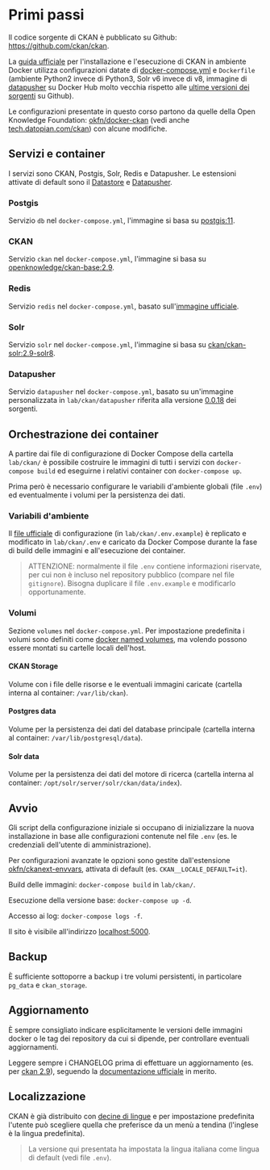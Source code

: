 # Primi passi

Il codice sorgente di CKAN è pubblicato su Github: https://github.com/ckan/ckan.

La [guida ufficiale](https://docs.ckan.org/en/2.9/maintaining/installing/install-from-docker-compose.html) per l'installazione e l'esecuzione di CKAN in ambiente Docker utilizza configurazioni datate di [docker-compose.yml](https://github.com/ckan/ckan/blob/ckan-2.9.6/contrib/docker/docker-compose.yml) e `Dockerfile` (ambiente Python2 invece di Python3, Solr v6 invece di v8, immagine di [datapusher](https://hub.docker.com/r/clementmouchet/datapusher) su Docker Hub molto vecchia rispetto alle [ultime versioni dei sorgenti](https://github.com/ckan/datapusher) su Github).

Le configurazioni presentate in questo corso partono da quelle della Open Knowledge Foundation: [okfn/docker-ckan](https://github.com/okfn/docker-ckan) (vedi anche [tech.datopian.com/ckan](https://tech.datopian.com/ckan/)) con alcune modifiche.

## Servizi e container

I servizi sono CKAN, Postgis, Solr, Redis e Datapusher. Le estensioni attivate di default sono il [Datastore](https://docs.ckan.org/en/2.9/maintaining/datastore.html) e [Datapusher](https://docs.ckan.org/en/2.9/maintaining/datastore.html#datapusher-automatically-add-data-to-the-datastore).

### Postgis

Servizio `db` nel `docker-compose.yml`, l'immagine si basa su [postgis:11](https://hub.docker.com/r/mdillon/postgis/).

### CKAN

Servizio `ckan` nel `docker-compose.yml`, l'immagine si basa su [openknowledge/ckan-base:2.9](https://hub.docker.com/r/openknowledge/ckan-base).

### Redis

Servizio `redis` nel `docker-compose.yml`, basato sull'[immagine ufficiale](https://hub.docker.com/_/redis).

### Solr

Servizio `solr` nel `docker-compose.yml`, l'immagine si basa su [ckan/ckan-solr:2.9-solr8](https://hub.docker.com/r/ckan/ckan-solr).

### Datapusher

Servizio `datapusher` nel `docker-compose.yml`, basato su un'immagine personalizzata in `lab/ckan/datapusher` riferita alla versione [0.0.18](https://github.com/ckan/datapusher/tree/0.0.18) dei sorgenti.

## Orchestrazione dei container

A partire dai file di configurazione di Docker Compose della cartella `lab/ckan/` è possibile costruire le immagini di tutti i servizi con `docker-compose build` ed eseguirne i relativi container con `docker-compose up`.

Prima però è necessario configurare le variabili d'ambiente globali (file `.env`) ed eventualmente i volumi per la persistenza dei dati.

### Variabili d'ambiente

Il [file ufficiale](https://github.com/okfn/docker-ckan/blob/master/.env.example) di configurazione (in `lab/ckan/.env.example`) è replicato e modificato in `lab/ckan/.env` e caricato da Docker Compose durante la fase di build delle immagini e all'esecuzione dei container.

> ATTENZIONE: normalmente il file `.env` contiene informazioni riservate, per cui non è incluso nel repository pubblico (compare nel file `gitignore`). Bisogna duplicare il file `.env.example` e modificarlo opportunamente.

### Volumi

Sezione `volumes` nel `docker-compose.yml`. Per impostazione predefinita i volumi sono definiti come [docker named volumes](https://docs.docker.com/storage/volumes/), ma volendo possono essere montati su cartelle locali dell'host.

#### CKAN Storage

Volume con i file delle risorse e le eventuali immagini caricate (cartella interna al container: `/var/lib/ckan`).

#### Postgres data

Volume per la persistenza dei dati del database principale (cartella interna al container: `/var/lib/postgresql/data`).

#### Solr data

Volume per la persistenza dei dati del motore di ricerca (cartella interna al container: `/opt/solr/server/solr/ckan/data/index`).

## Avvio

Gli script della configurazione iniziale si occupano di inizializzare la nuova installazione in base alle configurazioni contenute nel file `.env` (es. le credenziali dell'utente di amministrazione).

Per configurazioni avanzate le opzioni sono gestite dall'estensione [okfn/ckanext-envvars](https://github.com/okfn/ckanext-envvars), attivata di default (es. `CKAN__LOCALE_DEFAULT=it`).

Build delle immagini: `docker-compose build` in `lab/ckan/`.

Esecuzione della versione base: `docker-compose up -d`.

Accesso ai log: `docker-compose logs -f`.

Il sito è visibile all'indirizzo [localhost:5000](http://localhost:5000).

## Backup

È sufficiente sottoporre a backup i tre volumi persistenti, in particolare `pg_data` e `ckan_storage`.

## Aggiornamento

È sempre consigliato indicare esplicitamente le versioni delle immagini docker o le tag dei repository da cui si dipende, per controllare eventuali aggiornamenti.

Leggere sempre i CHANGELOG prima di effettuare un aggiornamento (es. per [ckan 2.9](https://docs.ckan.org/en/2.9/changelog.html)), seguendo la [documentazione ufficiale](https://docs.ckan.org/en/2.9/maintaining/upgrading/index.html) in merito.

## Localizzazione

CKAN è già distribuito con [decine di lingue](https://docs.ckan.org/en/2.9/contributing/i18n.html) e per impostazione predefinita l'utente può scegliere quella che preferisce da un menù a tendina (l'inglese è la lingua predefinita).

> La versione qui presentata ha impostata la lingua italiana come lingua di default (vedi file `.env`).
